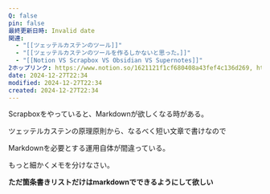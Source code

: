 ```yaml
---
Q: false
pin: false
最終更新日時: Invalid date
関連:
  - "[[ツェッテルカステンのツール]]"
  - "[[ツェッテルカステンのツールを作るしかないと思った。]]"
  - "[[Notion VS Scrapbox VS Obsidian VS Supernotes]]"
2ホップリンク: https://www.notion.so/1621121f1cf680408a43fef4c136d269, https://www.notion.so/a27b512127ec4b5b9b9d5dfd96794848, https://www.notion.so/c17bd8f3efa54a9688df74ef66568856,https://www.notion.so/1681121f1cf68065bbdada72d11798d2, https://www.notion.so/a27b512127ec4b5b9b9d5dfd96794848, https://www.notion.so/c17bd8f3efa54a9688df74ef66568856,https://www.notion.so/13a1121f1cf6801b94cac8be0cad533b, https://www.notion.so/1661121f1cf680079deffd67ba3b684a, https://www.notion.so/1661121f1cf680f186e6eeae753fedb3, https://www.notion.so/16c75a74006c45118ce11a1ece06d565, https://www.notion.so/c17bd8f3efa54a9688df74ef66568856
date: 2024-12-27T22:34
modified: 2024-12-27T22:34
created: 2024-12-27T22:34
---
```

  

Scrapboxをやっていると、Markdownが欲しくなる時がある。

ツェッテルカステンの原理原則から、なるべく短い文章で書けなので

Markdownを必要とする運用自体が間違っている。

もっと細かくメモを分けなさい。

  

**ただ箇条書きリストだけはmarkdownでできるようにして欲しい**